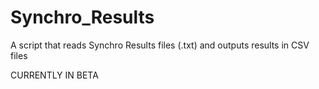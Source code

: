 # Synchro_Results
A script that reads Synchro Results files (.txt) and outputs results in CSV files

CURRENTLY IN BETA
